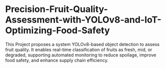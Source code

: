 # Precision-Fruit-Quality-Assessment-with-YOLOv8-and-IoT-Optimizing-Food-Safety
This Project proposes a system YOLOv8-based object detection to assess fruit quality. It enables real-time classification of fruits as fresh, mid, or degraded, supporting automated monitoring to reduce spoilage, improve food safety, and enhance supply chain efficiency.
